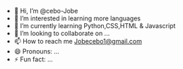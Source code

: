- 👋 Hi, I’m @cebo-Jobe
- 👀 I’m interested in learning more languages
- 🌱 I’m currently learning Python,CSS,HTML & Javascript
- 💞️ I’m looking to collaborate on ...
- 📫 How to reach me Jobecebo1@gmail.com
- 😄 Pronouns: ...
- ⚡ Fun fact: ...

<!---
cebo-Jobe/cebo-Jobe is a ✨ special ✨ repository because its `README.md` (this file) appears on your GitHub profile.
You can click the Preview link to take a look at your changes.
--->
